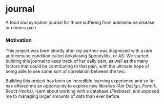 # journal
A food and symptom journal for those suffering from autoimmune disease or chronic pain

### Motivation

This project was born shortly after my partner was diagnosed with a rare autoimmune condition called Ankylosing Spondylitis, or AS. We started building this journal to keep track of her daily pain, as well as the many factors that could be contributing to that pain, with the ultimate hope of being able to see some sort of correlation between the two.

Building this project has been an incredible learning experience and so far has offered me an opportunity to explore new libraries <i>(Ant Design, Formik, React Hooks)</i>, learn about working with a database <i>(Firebase)</i>, and exposed me to managing larger amounts of data than ever before.
